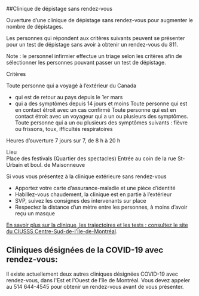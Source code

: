 ##Clinique de dépistage sans rendez-vous

Ouverture d’une clinique de dépistage sans rendez-vous pour augmenter le nombre de dépistages.

Les personnes qui répondent aux critères suivants peuvent se présenter pour un test de dépistage sans avoir à obtenir un rendez-vous du 811.

Note : le personnel infirmier effectue un triage selon les critères afin de sélectionner les personnes pouvant passer un test de dépistage.

Critères

Toute personne qui a voyagé à l’extérieur du Canada

- qui est de retour au pays depuis le 1er mars
- qui a des symptômes depuis 14 jours et moins
  Toute personne qui est en contact étroit avec un cas confirmé
  Toute personne qui est en contact étroit avec un voyageur qui a un ou plusieurs des symptômes.
  Toute personne qui a un ou plusieurs des symptômes suivants : fièvre ou frissons, toux, ifficultés respiratoires

Heures d’ouverture
7 jours sur 7, de 8 h à 20 h

Lieu  
Place des festivals (Quartier des spectacles)
Entrée au coin de la rue St-Urbain et boul. de Maisonneuve

Si vous vous présentez à la clinique extérieure sans rendez-vous

- Apportez votre carte d’assurance-maladie et une pièce d’identité
- Habillez-vous chaudement, la clinique est en partie à l’extérieur
- SVP, suivez les consignes des intervenants sur place
- Respectez la distance d’un mètre entre les personnes, à moins d’avoir reçu un masque

[En savoir plus sur la clinique, les trajectoires et les tests : consultez le site du CIUSSS Centre-Sud-de-l'Île-de-Montréal](https://ciusss-centresudmtl.gouv.qc.ca/actualite/covid-19-ouverture-dune-clinique-de-depistage-sans-rendez-vous-pour-augmenter-le-nombre-de-depistages).

## Cliniques désignées de la COVID-19 avec rendez-vous:

Il existe actuellement deux autres cliniques désignées COVID-19 avec rendez-vous, dans l'Est et l'Ouest de l'île de Montréal. Vous devez appeler au 514 644-4545 pour obtenir un rendez-vous avant de vous présenter.
